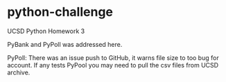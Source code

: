 # python-challenge
UCSD Python Homework 3

PyBank and PyPoll was addressed here.

PyPoll:
   There was an issue push to GitHub, it warns file size to too bug for account.
   If any tests PyPool you may need to pull the csv files from UCSD archive.